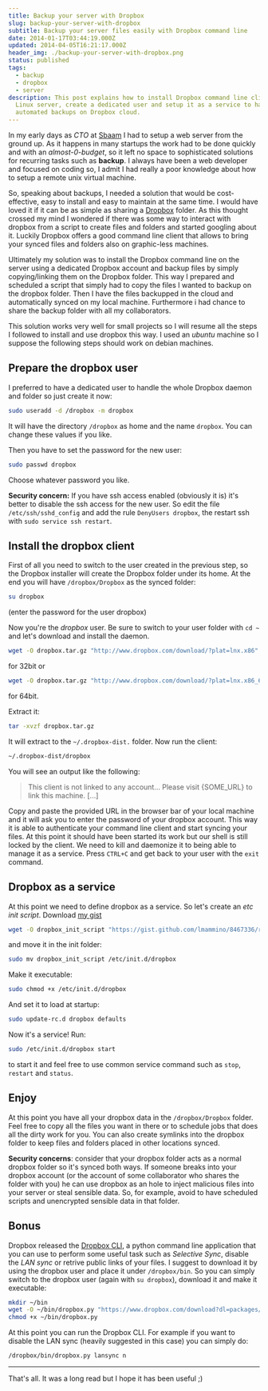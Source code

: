 ```yaml
---
title: Backup your server with Dropbox
slug: backup-your-server-with-dropbox
subtitle: Backup your server files easily with Dropbox command line
date: 2014-01-17T03:44:19.000Z
updated: 2014-04-05T16:21:17.000Z
header_img: ./backup-your-server-with-dropbox.png
status: published
tags:
  - backup
  - dropbox
  - server
description: This post explains how to install Dropbox command line client on a
  Linux server, create a dedicated user and setup it as a service to have
  automated backups on Dropbox cloud.
---
```


In my early days as _CTO_ at [Sbaam](http://sbaam.com) I had to setup a web server from the ground up. As it happens in many startups the work had to be done quickly and with an _almost-0-budget_, so it left no space to sophisticated solutions for recurring tasks such as **backup**. I always have been a web developer and focused on coding so, I admit I had really a poor knowledge about how to setup a remote unix virtual machine.

So, speaking about backups, I needed a solution that would be cost-effective, easy to install and easy to maintain at the same time. I would have loved it if it can be as simple as sharing a [Dropbox](https://db.tt/ref37L7) folder. As this thought crossed my mind I wondered if there was some way to interact with dropbox from a script to create files and folders and started googling about it. Luckily Dropbox offers a good command line client that allows to bring your synced files and folders also on graphic-less machines.

Ultimately my solution was to install the Dropbox command line on the server using a dedicated Dropbox account and backup files by simply copying/linking them on the Dropbox folder. This way I prepared and scheduled a script that simply had to copy the files I wanted to backup on the dropbox folder. Then I have the files backupped in the cloud and automatically synced on my local machine. Furthermore i had chance to share the backup folder with all my collaborators.

This solution works very well for small projects so I will resume all the steps I followed to install and use dropbox this way. I used an _ubuntu_ machine so I suppose the following steps should work on debian machines.

## Prepare the dropbox user

I preferred to have a dedicated user to handle the whole Dropbox daemon and folder so just create it now:

```bash
sudo useradd -d /dropbox -m dropbox
```

It will have the directory `/dropbox` as home and the name `dropbox`. You can change these values if you like.

Then you have to set the password for the new user:

```bash
sudo passwd dropbox
```

Choose whatever password you like.

**Security concern:** If you have ssh access enabled (obviously it is) it's better to disable the ssh access for the new user. So edit the file `/etc/ssh/sshd_config` and add the rule `DenyUsers dropbox`, the restart ssh with `sudo service ssh restart`.

## Install the dropbox client

First of all you need to switch to the user created in the previous step, so the Dropbox installer will create the Dropbox folder under its home. At the end you will have `/dropbox/Dropbox` as the synced folder:

```bash
su dropbox
```

(enter the password for the user dropbox)

Now you're the _dropbox_ user. Be sure to switch to your user folder with `cd ~` and let's download and install the daemon.

```bash
wget -O dropbox.tar.gz "http://www.dropbox.com/download/?plat=lnx.x86"
```

for 32bit or

```bash
wget -O dropbox.tar.gz "http://www.dropbox.com/download/?plat=lnx.x86_64"
```

for 64bit.

Extract it:

```bash
tar -xvzf dropbox.tar.gz
```

It will extract to the `~/.dropbox-dist.` folder. Now run the client:

```bash
~/.dropbox-dist/dropbox
```

You will see an output like the following:

> This client is not linked to any account...
> Please visit {SOME_URL} to link this machine. [...]

Copy and paste the provided URL in the browser bar of your local machine and it will ask you to enter the password of your dropbox account. This way it is able to authenticate your command line client and start syncing your files. At this point it should have been started its work but our shell is still locked by the client. We need to kill and daemonize it to being able to manage it as a service. Press `CTRL+C` and get back to your user with the `exit` command.

## Dropbox as a service

At this point we need to define dropbox as a service. So let's create an _etc init script_. Download [my gist](https://gist.github.com/lmammino/8467336)

```bash
wget -O dropbox_init_script "https://gist.github.com/lmammino/8467336/raw/dropbox"
```

and move it in the init folder:

```bash
sudo mv dropbox_init_script /etc/init.d/dropbox
```

Make it executable:

```bash
sudo chmod +x /etc/init.d/dropbox
```

And set it to load at startup:

```bash
sudo update-rc.d dropbox defaults
```

Now it's a service! Run:

```bash
sudo /etc/init.d/dropbox start
```

to start it and feel free to use common service command such as `stop`, `restart` and `status`.

## Enjoy

At this point you have all your dropbox data in the `/dropbox/Dropbox` folder. Feel free to copy all the files you want in there or to schedule jobs that does all the dirty work for you. You can also create symlinks into the dropbox folder to keep files and folders placed in other locations synced.

**Security concerns**: consider that your dropbox folder acts as a normal dropbox folder so it's synced both ways. If someone breaks into your dropbox account (or the account of some collaborator who shares the folder with you) he can use dropbox as an hole to inject malicious files into your server or steal sensible data. So, for example, avoid to have scheduled scripts and unencrypted sensible data in that folder.

## Bonus

Dropbox released the [Dropbox CLI](https://www.dropbox.com/download?dl=packages/dropbox.py), a python command line application that you can use to perform some useful task such as _Selective Sync_, disable the _LAN sync_ or retrive public links of your files. I suggest to download it by using the dropbox user and place it under `/dropbox/bin`. So you can simply switch to the dropbox user (again with `su dropbox`), download it and make it executable:

```bash
mkdir ~/bin
wget -O ~/bin/dropbox.py "https://www.dropbox.com/download?dl=packages/dropbox.py"
chmod +x ~/bin/dropbox.py
```

At this point you can run the Dropbox CLI. For example if you want to disable the LAN sync (heavily suggested in this case) you can simply do:

```bash
/dropbox/bin/dropbox.py lansync n
```

---

That's all.
It was a long read but I hope it has been useful ;)
